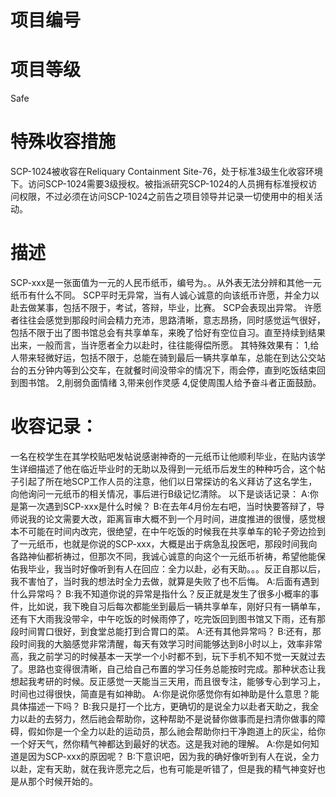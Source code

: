 # 项目编号

# 项目等级
Safe
# 特殊收容措施
SCP-1024被收容在Reliquary Containment Site-76，处于标准3级生化收容环境下。访问SCP-1024需要3级授权。被指派研究SCP-1024的人员拥有标准授权访问权限，不过必须在访问SCP-1024之前告之项目领导并记录一切使用中的相关活动。
# 描述
SCP-xxx是一张面值为一元的人民币纸币，编号为。。从外表无法分辨和其他一元纸币有什么不同。
SCP平时无异常，当有人诚心诚意的向该纸币许愿，并全力以赴去做某事，包括不限于，考试，答辩，毕业，比赛。
SCP会表现出异常。
许愿者往往会感觉到那段时间会精力充沛，思路清晰，意志昂扬，同时感觉运气很好，包括不限于出了图书馆总会有共享单车，来晚了恰好有空位自习。直至持续到结果出来，一般而言，当许愿者全力以赴时，往往能得偿所愿。
其特殊效果有：
1,给人带来轻微好运，包括不限于，总能在骑到最后一辆共享单车，总能在到达公交站台的五分钟内等到公交车，在就餐时间没带伞的情况下，雨会停，直到吃饭结束回到图书馆。
2,削弱负面情绪
3,带来创作灵感
4,促使周围人给予奋斗者正面鼓励。
# 收容记录：
一名在校学生在其学校贴吧发帖说感谢神奇的一元纸币让他顺利毕业，在贴内该学生详细描述了他在临近毕业时的无助以及得到一元纸币后发生的种种巧合，这个帖子引起了所在地SCP工作人员的注意，他们以日常探访的名义拜访了这名学生，向他询问一元纸币的相关情况，事后进行B级记忆清除。
以下是谈话记录：
A:你是第一次遇到SCP-xxx是什么时候？
B:在去年4月份左右吧，当时快要答辩了，导师说我的论文需要大改，距离盲审大概不到一个月时间，进度推进的很慢，感觉根本不可能在时间内改完，很绝望，在中午吃饭的时候我在共享单车的轮子旁边捡到了一元纸币，也就是你说的SCP-xxx，大概是出于病急乱投医吧，那段时间我向各路神仙都祈祷过，但那次不同，我诚心诚意的向这个一元纸币祈祷，希望他能保佑我毕业，我当时好像听到有人在回应：全力以赴，必有天助。。。反正自那以后，我不害怕了，当时我的想法时全力去做，就算是失败了也不后悔。
A:后面有遇到什么异常吗？
B:我不知道你说的异常是指什么？反正就是发生了很多小概率的事件，比如说，我下晚自习后每次都能坐到最后一辆共享单车，刚好只有一辆单车，还有下大雨我没带伞，中午吃饭的时候雨停了，吃完饭回到图书馆又下雨，还有那段时间胃口很好，到食堂总能打到合胃口的菜。
A:还有其他异常吗？
B:还有，那段时间我的大脑感觉非常清醒，每天有效学习时间能够达到8小时以上，效率非常高，我之前学习的时候基本一天学一个小时都不到，玩下手机不知不觉一天就过去了。思路也变得很清晰，自己给自己布置的学习任务总能按时完成。那种状态让我想起我考研的时候。反正感觉一天能当三天用，而且很专注，能够专心到学习上，时间也过得很快，简直是有如神助。
A:你是说你感觉你有如神助是什么意思？能具体描述一下吗？
B:我只是打一个比方，更确切的是说全力以赴者天助之，我全力以赴的去努力，然后祂会帮助你，这种帮助不是说替你做事而是扫清你做事的障碍，假如你是一个全力以赴的运动员，那么祂会帮助你扫干净跑道上的灰尘，给你一个好天气，然你精气神都达到最好的状态。这是我对祂的理解。
A:你是如何知道是因为SCP-xxx的原因呢？
B:下意识吧，因为我的确好像听到有人在说，全力以赴，定有天助，就在我许愿完之后，也有可能是听错了，但是我的精气神变好也是从那个时候开始的。

